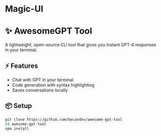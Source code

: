 # Magic-UI

# ✨ AwesomeGPT Tool

A lightweight, open-source CLI tool that gives you instant GPT-4 responses in your terminal.

## ⚡️ Features
- Chat with GPT in your terminal
- Code generation with syntax highlighting
- Saves conversations locally

## 📦 Setup
```bash
git clone https://github.com/becandev/awesome-gpt-tool
cd awesome-gpt-tool
npm install
